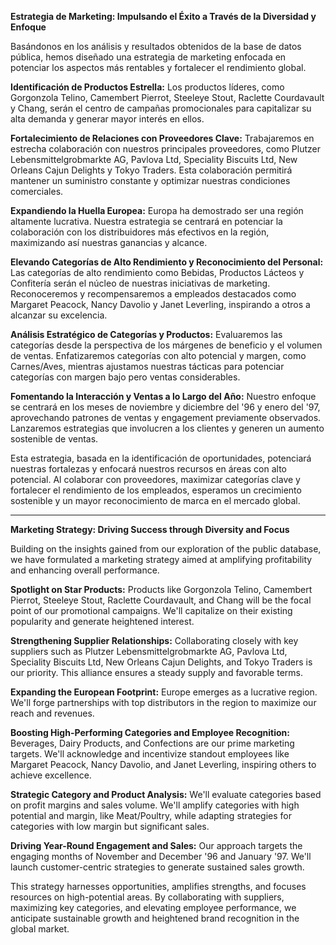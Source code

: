 
**Estrategia de Marketing: Impulsando el Éxito a Través de la Diversidad y Enfoque**

Basándonos en los análisis y resultados obtenidos de la base de datos pública, hemos diseñado una estrategia de marketing enfocada en potenciar los aspectos más rentables y fortalecer el rendimiento global. 

**Identificación de Productos Estrella:**
Los productos líderes, como Gorgonzola Telino, Camembert Pierrot, Steeleye Stout, Raclette Courdavault y Chang, serán el centro de campañas promocionales para capitalizar su alta demanda y generar mayor interés en ellos.

**Fortalecimiento de Relaciones con Proveedores Clave:**
Trabajaremos en estrecha colaboración con nuestros principales proveedores, como Plutzer Lebensmittelgrobmarkte AG, Pavlova Ltd, Speciality Biscuits Ltd, New Orleans Cajun Delights y Tokyo Traders. Esta colaboración permitirá mantener un suministro constante y optimizar nuestras condiciones comerciales.

**Expandiendo la Huella Europea:**
Europa ha demostrado ser una región altamente lucrativa. Nuestra estrategia se centrará en potenciar la colaboración con los distribuidores más efectivos en la región, maximizando así nuestras ganancias y alcance.

**Elevando Categorías de Alto Rendimiento y Reconocimiento del Personal:**
Las categorías de alto rendimiento como Bebidas, Productos Lácteos y Confitería serán el núcleo de nuestras iniciativas de marketing. Reconoceremos y recompensaremos a empleados destacados como Margaret Peacock, Nancy Davolio y Janet Leverling, inspirando a otros a alcanzar su excelencia.

**Análisis Estratégico de Categorías y Productos:**
Evaluaremos las categorías desde la perspectiva de los márgenes de beneficio y el volumen de ventas. Enfatizaremos categorías con alto potencial y margen, como Carnes/Aves, mientras ajustamos nuestras tácticas para potenciar categorías con margen bajo pero ventas considerables.

**Fomentando la Interacción y Ventas a lo Largo del Año:**
Nuestro enfoque se centrará en los meses de noviembre y diciembre del '96 y enero del '97, aprovechando patrones de ventas y engagement previamente observados. Lanzaremos estrategias que involucren a los clientes y generen un aumento sostenible de ventas.

Esta estrategia, basada en la identificación de oportunidades, potenciará nuestras fortalezas y enfocará nuestros recursos en áreas con alto potencial. Al colaborar con proveedores, maximizar categorías clave y fortalecer el rendimiento de los empleados, esperamos un crecimiento sostenible y un mayor reconocimiento de marca en el mercado global.

---

**Marketing Strategy: Driving Success through Diversity and Focus**

Building on the insights gained from our exploration of the public database, we have formulated a marketing strategy aimed at amplifying profitability and enhancing overall performance.

**Spotlight on Star Products:**
Products like Gorgonzola Telino, Camembert Pierrot, Steeleye Stout, Raclette Courdavault, and Chang will be the focal point of our promotional campaigns. We'll capitalize on their existing popularity and generate heightened interest.

**Strengthening Supplier Relationships:**
Collaborating closely with key suppliers such as Plutzer Lebensmittelgrobmarkte AG, Pavlova Ltd, Speciality Biscuits Ltd, New Orleans Cajun Delights, and Tokyo Traders is our priority. This alliance ensures a steady supply and favorable terms.

**Expanding the European Footprint:**
Europe emerges as a lucrative region. We'll forge partnerships with top distributors in the region to maximize our reach and revenues.

**Boosting High-Performing Categories and Employee Recognition:**
Beverages, Dairy Products, and Confections are our prime marketing targets. We'll acknowledge and incentivize standout employees like Margaret Peacock, Nancy Davolio, and Janet Leverling, inspiring others to achieve excellence.

**Strategic Category and Product Analysis:**
We'll evaluate categories based on profit margins and sales volume. We'll amplify categories with high potential and margin, like Meat/Poultry, while adapting strategies for categories with low margin but significant sales.

**Driving Year-Round Engagement and Sales:**
Our approach targets the engaging months of November and December '96 and January '97. We'll launch customer-centric strategies to generate sustained sales growth.

This strategy harnesses opportunities, amplifies strengths, and focuses resources on high-potential areas. By collaborating with suppliers, maximizing key categories, and elevating employee performance, we anticipate sustainable growth and heightened brand recognition in the global market.

